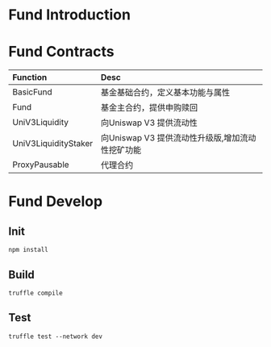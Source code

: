 # Fund Introduction

# Fund Contracts
|Function|Desc|
|:------------------------------------------ |:-------------------|
| BasicFund| 基金基础合约，定义基本功能与属性 |
| Fund| 基金主合约，提供申购赎回 |
| UniV3Liquidity| 向Uniswap V3 提供流动性| 
| UniV3LiquidityStaker| 向Uniswap V3 提供流动性升级版,增加流动性挖矿功能| 
| ProxyPausable| 代理合约| 



# Fund Develop

## Init
```
npm install
```

## Build
```
truffle compile
```

## Test
```
truffle test --network dev
```
